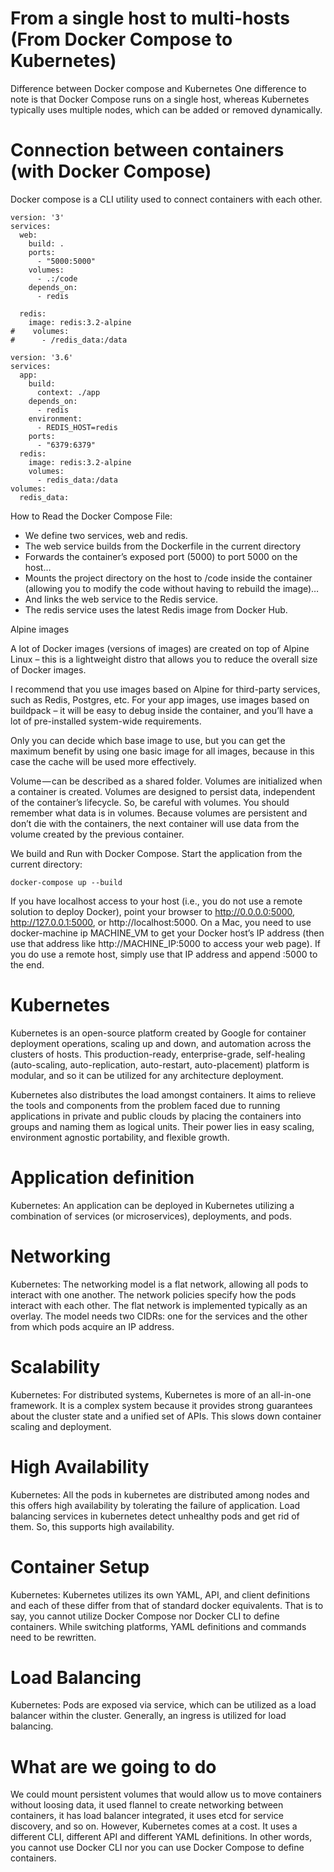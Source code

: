 # From a single host to multi-hosts (From Docker Compose to Kubernetes)

Difference between Docker compose and Kubernetes
One difference to note is that Docker Compose runs on a single host, whereas Kubernetes typically uses multiple nodes, which can be added or removed dynamically.


# Connection between containers (with Docker Compose)
Docker compose is a CLI utility used to connect containers with each other.

```console
version: '3'
services:
  web:
    build: .
    ports:
      - "5000:5000"
    volumes:
      - .:/code
    depends_on:
      - redis

  redis:
    image: redis:3.2-alpine
#    volumes:
#      - /redis_data:/data
```



```console
version: '3.6'  
services:  
  app:
    build:
      context: ./app
    depends_on:
      - redis
    environment:
      - REDIS_HOST=redis
    ports:
      - "6379:6379"
  redis:
    image: redis:3.2-alpine
    volumes:
      - redis_data:/data
volumes:  
  redis_data:
```  
  
How to Read the Docker Compose File:
- We define two services, web and redis.
- The web service builds from the Dockerfile in the current directory
- Forwards the container’s exposed port (5000) to port 5000 on the host…
- Mounts the project directory on the host to /code inside the container (allowing you to modify the code without having to rebuild the image)…
- And links the web service to the Redis service.
- The redis service uses the latest Redis image from Docker Hub.





Alpine images

A lot of Docker images (versions of images) are created on top of Alpine Linux – this is a lightweight distro that allows you to reduce the overall size of Docker images.

I recommend that you use images based on Alpine for third-party services, such as Redis, Postgres, etc. For your app images, use images based on buildpack – it will be easy to debug inside the container, and you’ll have a lot of pre-installed system-wide requirements.

Only you can decide which base image to use, but you can get the maximum benefit by using one basic image for all images, because in this case the cache will be used more effectively.
  

Volume — can be described as a shared folder. Volumes are initialized when a container is created. Volumes are designed to persist data, independent of the container’s lifecycle. So, be careful with volumes. You should remember what data is in volumes. Because volumes are persistent and don’t die with the containers, the next container will use data from the volume created by the previous container.

We build and Run with Docker Compose.
Start the application from the current directory:
```console
docker-compose up --build
```

If you have localhost access to your host (i.e., you do not use a remote solution to deploy Docker), point your browser to http://0.0.0.0:5000, http://127.0.0.1:5000, or http://localhost:5000. On a Mac, you need to use docker-machine ip MACHINE_VM to get your Docker host’s IP address (then use that address like http://MACHINE_IP:5000 to access your web page). If you do use a remote host, simply use that IP address and append :5000 to the end.


# Kubernetes
Kubernetes is an open-source platform created by Google for container deployment operations, scaling up and down, and automation across the clusters of hosts. This production-ready, enterprise-grade, self-healing (auto-scaling, auto-replication, auto-restart, auto-placement) platform is modular, and so it can be utilized for any architecture deployment.

Kubernetes also distributes the load amongst containers. It aims to relieve the tools and components from the problem faced due to running applications in private and public clouds by placing the containers into groups and naming them as logical units. Their power lies in easy scaling, environment agnostic portability, and flexible growth.

# Application definition
Kubernetes: An application can be deployed in Kubernetes utilizing a combination of services (or microservices), deployments, and pods.

# Networking
Kubernetes: The networking model is a flat network, allowing all pods to interact with one another. The network policies specify how the pods interact with each other. The flat network is implemented typically as an overlay. The model needs two CIDRs: one for the services and the other from which pods acquire an IP address.

# Scalability
Kubernetes: For distributed systems, Kubernetes is more of an all-in-one framework. It is a complex system because it provides strong guarantees about the cluster state and a unified set of APIs. This slows down container scaling and deployment.

# High Availability
Kubernetes: All the pods in kubernetes are distributed among nodes and this offers high availability by tolerating the failure of application. Load balancing services in kubernetes detect unhealthy pods and get rid of them. So, this supports high availability.

# Container Setup
Kubernetes: Kubernetes utilizes its own YAML, API, and client definitions and each of these differ from that of standard docker equivalents. That is to say, you cannot utilize Docker Compose nor Docker CLI to define containers. While switching platforms, YAML definitions and commands need to be rewritten.

# Load Balancing
Kubernetes: Pods are exposed via service, which can be utilized as a load balancer within the cluster. Generally, an ingress is utilized for load balancing.

# What are we going to do

We could mount persistent volumes that would allow us to move containers without loosing data, it used flannel to create networking between containers, it has load balancer integrated, it uses etcd for service discovery, and so on. However, Kubernetes comes at a cost. It uses a different CLI, different API and different YAML definitions. In other words, you cannot use Docker CLI nor you can use Docker Compose to define containers.



